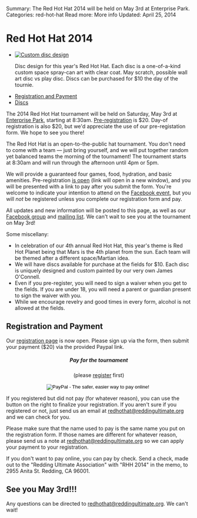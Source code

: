Summary: The Red Hot Hat 2014 will be held on May 3rd at Enterprise Park.
Categories: red-hot-hat
Read more: More info
Updated: April 25, 2014

# Red Hot Hat 2014

<ul class="thumbnails pull-right span4">
    <li class="span3 pull-right">
        <div class="thumbnail">
            <a href="/images/rhh-2014-disc.jpg">
                <img src="/images/rhh-2014-disc.jpg" alt="Custom disc design" id="discimg">
            </a>
            <p class="caption">
                Disc design for this year's Red Hot Hat.
                Each disc is a one-of-a-kind custom space spray-can art with clear coat.  May scratch, possible wall art disc vs play disc. Discs can be purchased for $10 the day of the tournie.
            </p>
        </div>
    </li>
</ul>

<ul>
    <li>
        <a href="#registration_and_payment">Registration and Payment</a>
    </li>
    <li>
        <a href="#discs">Discs</a>
    </li>
</ul>

The 2014 Red Hot Hat tournament will be held on Saturday, May 3rd at [Enterprise Park](/places/enterprise), starting at 8:30am.
<a href="https://docs.google.com/a/reddingultimate.org/forms/d/1t6qrCJyXYwWvuOvxA3npEJ7ciLlaS8VaI7zMXEJ9lTU/viewform" target="_blank">Pre-registration</a> is $20. Day-of registration is also $20, but we'd appreciate the use of our pre-registation form.  We hope to see you there!

The Red Hot Hat is an open-to-the-public hat tournament.
You don't need to come with a team &mdash; just bring yourself, and we will put together random yet balanced teams the morning of the tournament!
The tournament starts at 8:30am and will run through the afternoon until 4pm or 5pm.

We will provide a guaranteed four games, food, hydration, and basic amenities.
Pre-registration <a href="https://docs.google.com/a/reddingultimate.org/forms/d/1t6qrCJyXYwWvuOvxA3npEJ7ciLlaS8VaI7zMXEJ9lTU/viewform" target="_blank">is open</a> (link will open in a new window), and you will be presented with a link to pay after you submit the form.
You're welcome to indicate your intention to attend on the [Facebook event](https://www.facebook.com/events/249867791868063/?ref=br_tf), but you will *not* be registered unless you complete our registration form and pay.

All updates and new information will be posted to this page, as well as our [Facebook group](https://www.facebook.com/groups/ReddingUltimateAssociation/) and [mailing list](https://groups.google.com/forum/?fromgroups#!forum/redding-ultimate-association).
We can't wait to see you at the tournament on May 3rd!

Some miscellany:

* In celebration of our 4th annual Red Hot Hat, this year's theme is Red Hot Planet being that Mars is the 4th planet from the sun. Each team will be themed after a different space/Martian idea.
* We will have discs available for purchase at the fields for $10. Each disc is uniquely designed and custom painted by our very own James O'Connell.
* Even if you pre-register, you will need to sign a waiver when you get to the fields. If you are under 18, you will need a parent or guardian present to sign the waiver with you.
* While we encourage revelry and good times in every form, alcohol is not allowed at the fields.

## Registration and Payment

Our <a href="https://docs.google.com/a/reddingultimate.org/forms/d/1t6qrCJyXYwWvuOvxA3npEJ7ciLlaS8VaI7zMXEJ9lTU/viewform" target="_blank">registration page</a> is now open.
Please sign up via the form, then submit your payment ($20) via the provided Paypal link.

<div class="pull-right span3 well" style="text-align: center">
    <h5>Pay for the tournament</h5>
    <p class="muted">(please <a href="https://docs.google.com/a/reddingultimate.org/forms/d/1t6qrCJyXYwWvuOvxA3npEJ7ciLlaS8VaI7zMXEJ9lTU/viewform" target="_blank">register</a> first)</p>
    <form action="https://www.paypal.com/cgi-bin/webscr" method="post">
    <input type="hidden" name="cmd" value="_s-xclick" />
    <input type="hidden" name="hosted_button_id" value="TPUX8SJ2TH6X2" />
    <input type="image" src="https://www.paypalobjects.com/en_US/i/btn/btn_paynowCC_LG.gif" name="submit" alt="PayPal - The safer, easier way to pay online!"/>
    <img alt="" src="https://www.paypalobjects.com/en_US/i/scr/pixel.gif" width="1" height="1" />
    </form>
</div>

If you registered but did not pay (for whatever reason), you can use the button on the right to finalize your registration.
If you aren't sure if you registered or not, just send us an email at <redhothat@reddingultimate.org> and we can check for you.

Please make sure that the name used to pay is the same name you put on the registration form.
If those names are different for whatever reason, please send us a note at <redhothat@reddingultimate.org> so we can apply your payment to your registration.

If you don't want to pay online, you can pay by check.
Send a check, made out to the "Redding Ultimate Association" with "RHH 2014" in the memo, to 2955 Anita St. Redding, CA 96001.


## See you May 3rd!!!

Any questions can be directed to <redhothat@reddingultimate.org>.
We can't wait!
